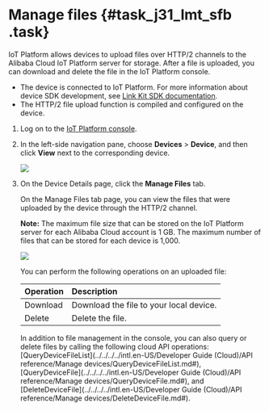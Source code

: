 # Manage files {#task_j31_lmt_sfb .task}

IoT Platform allows devices to upload files over HTTP/2 channels to the Alibaba Cloud IoT Platform server for storage. After a file is uploaded, you can download and delete the file in the IoT Platform console.

-   The device is connected to IoT Platform. For more information about device SDK development, see [Link Kit SDK documentation](https://www.alibabacloud.com/help/product/93051.htm).
-   The HTTP/2 file upload function is compiled and configured on the device.

1.  Log on to the [IoT Platform console](http://iot.console.aliyun.com/).
2.  In the left-side navigation pane, choose **Devices** \> **Device**, and then click **View** next to the corresponding device. 

    ![](http://static-aliyun-doc.oss-cn-hangzhou.aliyuncs.com/assets/img/61448/155860381731465_en-US.png)

3.  On the Device Details page, click the **Manage Files** tab. 

    On the Manage Files tab page, you can view the files that were uploaded by the device through the HTTP/2 channel.

    **Note:** The maximum file size that can be stored on the IoT Platform server for each Alibaba Cloud account is 1 GB. The maximum number of files that can be stored for each device is 1,000.

    ![](http://static-aliyun-doc.oss-cn-hangzhou.aliyuncs.com/assets/img/61448/155860381731618_en-US.png)

    You can perform the following operations on an uploaded file:

    |Operation|Description|
    |:--------|:----------|
    |Download|Download the file to your local device.|
    |Delete|Delete the file.|

    In addition to file management in the console, you can also query or delete files by calling the following cloud API operations: [QueryDeviceFileList](../../../../intl.en-US/Developer Guide (Cloud)/API reference/Manage devices/QueryDeviceFileList.md#), [QueryDeviceFile](../../../../intl.en-US/Developer Guide (Cloud)/API reference/Manage devices/QueryDeviceFile.md#), and [DeleteDeviceFile](../../../../intl.en-US/Developer Guide (Cloud)/API reference/Manage devices/DeleteDeviceFile.md#).


